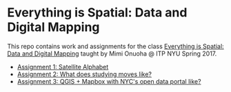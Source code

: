 # Everything is Spatial: Data and Digital Mapping
This repo contains work and assignments for the class [Everything is Spatial: Data and Digital Mapping](https://github.com/MimiOnuoha/Data-and-digital-mapping-ITP2017) taught by Mimi Onuoha @ ITP NYU Spring 2017.

- [Assignment 1: Satellite Alphabet](https://github.com/cvalenzuela/Data-and-Digital-Mapping/tree/master/assignment1)
- [Assignment 2: What does studying moves like?](https://github.com/cvalenzuela/Data-and-Digital-Mapping/tree/master/assignment2)
- [Assignment 3: QGIS + Mapbox with NYC's open data portal like?](https://github.com/cvalenzuela/Data-and-Digital-Mapping/tree/master/assignment3)

